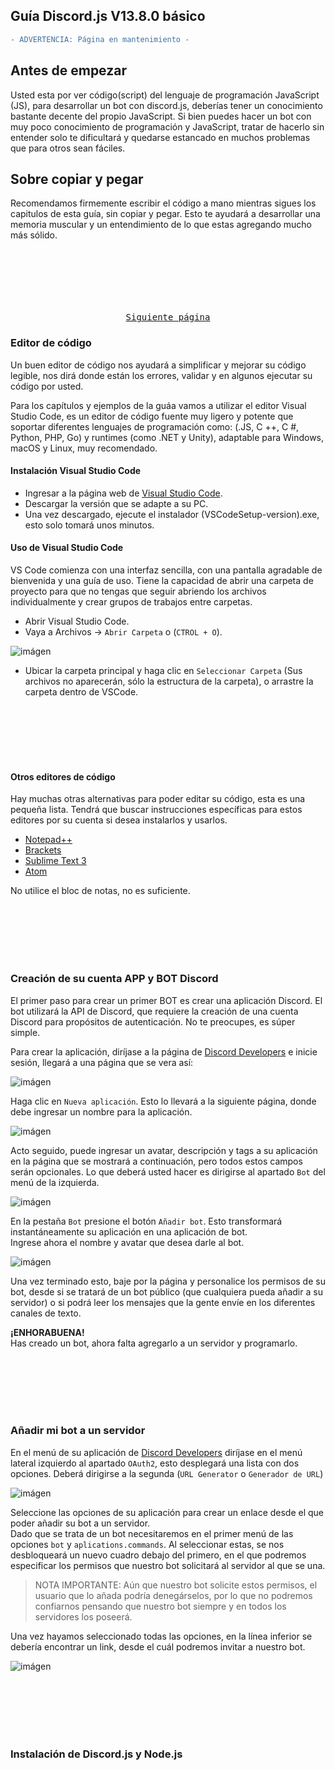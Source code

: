## Guía Discord.js V13.8.0 básico

```diff
- ADVERTENCIA: Página en mantenimiento -
```

## Antes de empezar
Usted esta por ver código(script) del lenguaje de programación JavaScript (JS), para desarrollar un bot con discord.js, deberías tener un conocimiento bastante decente del propio JavaScript. Si bien puedes hacer un bot con muy poco conocimiento de programación y JavaScript, tratar de hacerlo sin entender solo te dificultará y quedarse estancado en muchos problemas que para otros sean fáciles.

## Sobre copiar y pegar
Recomendamos firmemente escribir el código a mano mientras sigues los capitulos de esta guía, sin copiar y pegar. Esto te ayudará a desarrollar una memoria muscular y un entendimiento de lo que estas agregando mucho más sólido.

<br>
<br>
<br>
<br>
<br>

<div align="center">
    <kbd>
        <br>
        <a href="pasos\faq.md">Siguiente página</a>
        <br>
        <img src="">
    </kbd>
</div>


### Editor de código
Un buen editor de código nos ayudará a simplificar y mejorar su código legible, nos dirá donde están los errores, validar y en algunos ejecutar su código por usted.

Para los capítulos y ejemplos de la guáa vamos a utilizar el editor Visual Studio Code, es un editor de código fuente muy ligero y potente que soportar diferentes lenguajes de programación como: (.JS, C ++, C #, Python, PHP, Go) y runtimes (como .NET y Unity), adaptable para Windows, macOS y Linux, muy recomendado.

#### Instalación Visual Studio Code
- Ingresar a la página web de [Visual Studio Code](https://code.visualstudio.com/download).
- Descargar la versión que se adapte a su PC.
- Una vez descargado, ejecute el instalador (VSCodeSetup-version).exe, esto solo tomará unos minutos.

#### Uso de Visual Studio Code
VS Code comienza con una interfaz sencilla, con una pantalla agradable de bienvenida y una guía de uso. Tiene la capacidad de abrir una carpeta de proyecto para que no tengas que seguir abriendo los archivos individualmente y crear grupos de trabajos entre carpetas.

- Abrir Visual Studio Code.
- Vaya a Archivos -> `Abrir Carpeta` o (`CTROL + O`).

![imágen](media/vsarchivo.png)

- Ubicar la carpeta principal y haga clic en `Seleccionar Carpeta` (Sus archivos no aparecerán, sólo la estructura de la carpeta), o arrastre la carpeta dentro de VSCode.

<br>
<br>
<br>
<br>
<br>

#### Otros editores de código
Hay muchas otras alternativas para poder editar su código, esta es una pequeña lista. Tendrá que buscar instrucciones específicas para estos editores por su cuenta si desea instalarlos y usarlos.

- [Notepad++](https://notepad-plus-plus.org/download/v7.4.2.html)
- [Brackets](http://brackets.io/)
- [Sublime Text 3](https://www.sublimetext.com/3)
- [Atom](https://atom.io/)

No utilice el bloc de notas, no es suficiente.

<br>
<br>
<br>
<br>
<br>

### Creación de su cuenta APP y BOT Discord
El primer paso para crear un primer BOT es crear una aplicación Discord. El bot utilizará la API de Discord, que requiere la creación de una cuenta Discord para propósitos de autenticación. No te preocupes, es súper simple.

Para crear la aplicación, diríjase a la página de [Discord Developers](https://discord.com/developers/applications) e inicie sesión, llegará a una página que se vera así:

![imágen](media/discord%20developers%20main.png)

Haga clic en `Nueva aplicación`. Esto lo llevará a la siguiente página, donde debe ingresar un nombre para la aplicación.

![imágen](media/create%20an%20app.png)

Acto seguido, puede ingresar un avatar, descripción y tags a su aplicación en la página que se mostrará a continuación, pero todos estos campos serán opcionales. Lo que deberá usted hacer es dirigirse al apartado `Bot` del menú de la izquierda.

![imágen](media/app%20general%20information.png)

En la pestaña `Bot` presione el botón `Añadir bot`. Esto transformará instantáneamente su aplicación en una aplicación de bot.<br>
Ingrese ahora el nombre y avatar que desea darle al bot.

![imágen](media/bot%20created.png)

Una vez terminado esto, baje por la página y personalice los permisos de su bot, desde si se tratará de un bot público (que cualquiera pueda añadir a su servidor) o si podrá leer los mensajes que la gente envíe en los diferentes canales de texto.<br>

**¡ENHORABUENA!**<br>
Has creado un bot, ahora falta agregarlo a un servidor y programarlo.

<br>
<br>
<br>
<br>
<br>

### Añadir mi bot a un servidor

En el menú de su aplicación de [Discord Developers](https://discord.com/developers/applications) diríjase en el menú lateral izquierdo al apartado `OAuth2`, esto desplegará una lista con dos opciones. Deberá dirigirse a la segunda (`URL Generator` o `Generador de URL`)

![imágen](media/url%20generate.png)

Seleccione las opciones de su aplicación para crear un enlace desde el que poder añadir su bot a un servidor.<br>
Dado que se trata de un bot necesitaremos en el primer menú de las opciones `bot` y `aplications.commands`. Al seleccionar estas, se nos desbloqueará un nuevo cuadro debajo del primero, en el que podremos especificar los permisos que nuestro bot solicitará al servidor al que se una.
> NOTA IMPORTANTE: Aún que nuestro bot solicite estos permisos, el usuario que lo añada podría denegárselos, por lo que no podremos confiarnos pensando que nuestro bot siempre y en todos los servidores los poseerá.

Una vez hayamos seleccionado todas las opciones, en la línea inferior se debería encontrar un link, desde el cuál podremos invitar a nuestro bot.

![imágen](media/generated%20bot%20link.png)

<br>
<br>
<br>
<br>
<br>

### Instalación de Discord.js y Node.js